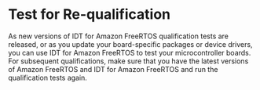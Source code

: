 # Test for Re\-qualification<a name="requal-test"></a>

As new versions of IDT for Amazon FreeRTOS qualification tests are released, or as you update your board\-specific packages or device drivers, you can use IDT for Amazon FreeRTOS to test your microcontroller boards\. For subsequent qualifications, make sure that you have the latest versions of Amazon FreeRTOS and IDT for Amazon FreeRTOS and run the qualification tests again\.